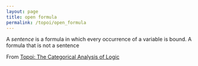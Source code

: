 ```yaml
---
layout: page
title: open formula
permalink: /topoi/open_formula
---
```

A _sentence_ is a formula in which every occurrence of a variable is bound. A formula that is not a sentence


From [Topoi: The Categorical Analysis of Logic](https://mathgloss.github.io/MathGloss/topoi.html)
